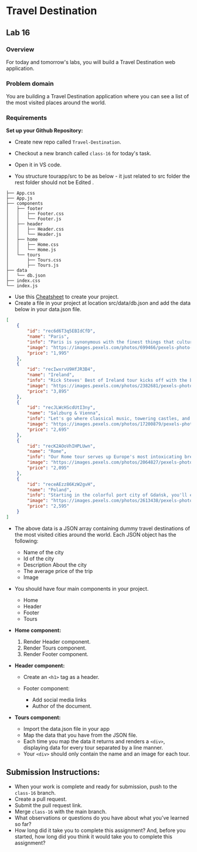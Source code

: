 # Travel Destination

## **Lab 16**

### **Overview**

For today and tomorrow's labs, you will build a Travel Destination web application.

### **Problem domain**

You are building a Travel Destination application where you can see a list of the most visited places around the world.

### **Requirements**
**Set up your Github Repository:**
   - Create new repo called `Travel-Destination`.
   - Checkout a new branch called `class-16` for today's task.
   - Open it in VS code.

- You structure tourapp/src to be as below - it just related to src folder the rest folder should not be Edited .

```
├── App.css
├── App.js
├── components
│   ├── footer
│   │   ├── Footer.css
│   │   └── Footer.js
│   ├── header
│   │   ├── Header.css
│   │   └── Header.js
│   ├── home
│   │   ├── Home.css
│   │   └── Home.js
│   └── tours
│       ├── Tours.css
│       ├── Tours.js
├── data
│   └── db.json
├── index.css
└── index.js
```
- Use this [Cheatsheet](https://drive.google.com/file/d/14VoN5f9mnLZ43t5kayttvbUWCYecxyLd/view) to create your project.
- Create a file in your project at location src/data/db.json and add the data below in your data.json file.

```JSON
[
    {
        "id": "rec6d6T3q5EBIdCfD",
        "name": "Paris",
        "info": "Paris is synonymous with the finest things that culture can offer — in art, fashion, food, literature, and ideas. On this tour, your Paris-savvy Rick Steves guide will immerse you in the very best of the City of Light: the masterpiece-packed Louvre and Orsay museums, resilient Notre-Dame Cathedral, exquisite Sainte-Chapelle, and extravagant Palace of Versailles. You'll also enjoy guided neighborhood walks through the city's historic heart as well as quieter moments to slow down and savor the city's intimate cafés, colorful markets, and joie de vivre. Join us for the Best of Paris in 7 Days!",
        "image": "https://images.pexels.com/photos/699466/pexels-photo-699466.jpeg?auto=compress&cs=tinysrgb&w=600",
        "price": "1,995"
    },
    {
        "id": "recIwxrvU9HfJR3B4",
        "name": "Ireland",
        "info": "Rick Steves' Best of Ireland tour kicks off with the best of Dublin, followed by Ireland's must-see historical sites, charming towns, music-filled pubs, and seaside getaways — including Kinsale, the Dingle Peninsula, the Cliffs of Moher, the Aran Islands, Galway, Connemara, Giant's Causeway, and the compelling city of Belfast. All along the way, Rick's guides will share their stories to draw you in to the Emerald Isle, and the friendliness of the people will surely steal your heart. Join us for the Best of Ireland in 14 Days!",
        "image": "https://images.pexels.com/photos/2382681/pexels-photo-2382681.jpeg?auto=compress&cs=tinysrgb&w=1260&h=750&dpr=1",
        "price": "3,895"
    },
    {
        "id": "recJLWcHScdUtI3ny",
        "name": "Salzburg & Vienna",
        "info": "Let's go where classical music, towering castles, and the-hills-are-alive scenery welcome you to the gemütlichkeit of Bavaria and opulence of Austria's Golden Age. Your Rick Steves guide will bring this region's rich history and culture to life in festive Munich, Baroque Salzburg, sparkling Lake Hallstatt, monastic Melk, the blue Danube, and royal Vienna — with cozy villages and alpine vistas all along the way. Join us for the Best of Munich, Salzburg & Vienna in 8 Days!",
        "image": "https://images.pexels.com/photos/17200879/pexels-photo-17200879/free-photo-of-drone-shot-of-a-residence-in-the-woods-on-the-shore-of-lake-wolfgang-salzburg-austria.jpeg?auto=compress&cs=tinysrgb&w=1260&h=750&dpr=1",
        "price": "2,695"
    },
    {
        "id": "recK2AOoVhIHPLUwn",
        "name": "Rome",
        "info": "Our Rome tour serves up Europe's most intoxicating brew of dazzling art, earth-shaking history, and city life with style. On this Rome vacation, your tour guide will resurrect the grandeur of ancient Rome's Colosseum, Forum, Pantheon, and nearby Ostia Antica. From the Renaissance and Baroque eras, you'll marvel at St. Peter's Basilica, the Vatican Museums, Sistine Chapel, and Borghese Gallery. You'll also enjoy today's Rome, with neighborhood walking tours, memorable restaurants, and time to explore on your own. Join us for the Best of Rome in 7 Days!",
        "image": "https://images.pexels.com/photos/2064827/pexels-photo-2064827.jpeg?auto=compress&cs=tinysrgb&w=1260&h=750&dpr=1",
        "price": "2,095"
    },
    {
        "id": "receAEzz86KzW2gvH",
        "name": "Poland",
        "info": "Starting in the colorful port city of Gdańsk, you'll escape the crowds and embrace the understated elegance of ready-for-prime-time Poland for 10 days. With an expert Rick Steves guide at your side, you'll experience mighty Malbork castle, the cobbly-cute village of Toruń, Poland's contemporary capital of Warsaw, the spiritual Jasna Góra Monastery, and charming Kraków — Poland's finest city. In this land of surprises — so trendy and hip, yet steeped in history — there's so much to discover. Join us for the Best of Poland in 10 Days!",
        "image": "https://images.pexels.com/photos/2613438/pexels-photo-2613438.jpeg?auto=compress&cs=tinysrgb&w=1260&h=750&dpr=1",
        "price": "2,595"
    }
]
```


- The above data is a JSON array containing dummy travel destinations of the most visited cities around the world. Each JSON object has the following:
    - Name of the city
    - Id of the city
    - Description About the city 
    - The average price of the trip
    - Image


- You should have four main components in your project.

    - Home 
    - Header 
    - Footer
    - Tours      

- **Home component:**
  
  1. Render Header component.
  2. Render Tours component.
  3. Render Footer component.



- **Header component:**
  
    - Create an `<h1>` tag as a header. 

    - Footer component:
        - Add social media links
        - Author of the document.

- **Tours component:**
  
    - Import the data.json file in your app
    - Map the data that you have from the JSON file.
    - Each time you map the data it returns and renders a `<div>`, displaying data for every tour separated by a line manner.
    - Your `<div>` should only contain the name and an image for each tour.


## Submission Instructions:
- When your work is complete and ready for submission, push to the `class-16` branch.
- Create a pull request.
- Submit the pull request link.
- Merge `class-16` with the main branch.
- What observations or questions do you have about what you’ve learned so far?
- How long did it take you to complete this assignment? And, before you started, how long did you think it would take you to complete this assignment?